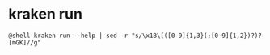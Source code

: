 # kraken run

``` title="$ kraken run --help"
@shell kraken run --help | sed -r "s/\x1B\[([0-9]{1,3}(;[0-9]{1,2})?)?[mGK]//g"
```
